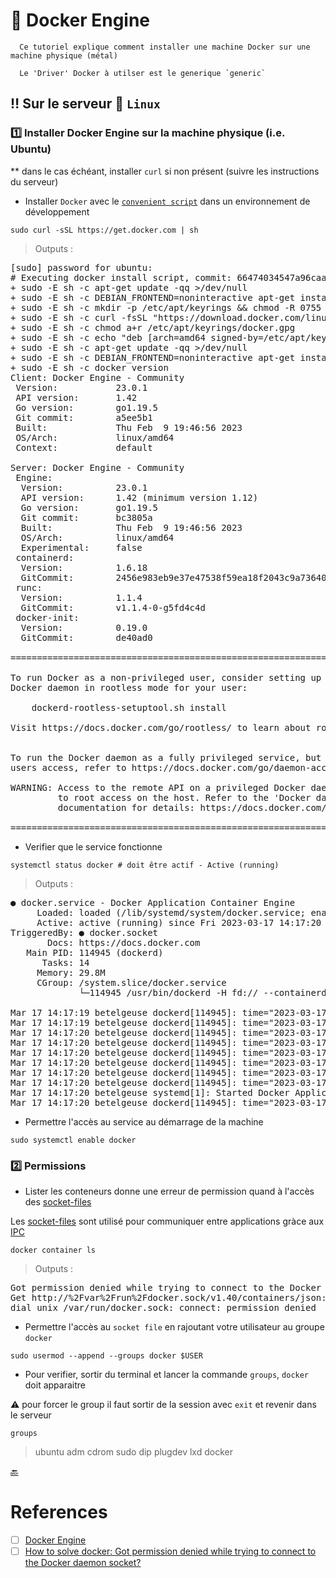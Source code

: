 # :tractor: Docker Engine

```
  Ce tutoriel explique comment installer une machine Docker sur une machine physique (métal)

  Le 'Driver' Docker à utilser est le generique `generic`
```

## :bangbang: Sur le serveur :penguin: `Linux` 

### :one: Installer Docker Engine sur la machine physique (i.e. Ubuntu)

** dans le cas échéant, installer `curl` si non présent (suivre les instructions du serveur)

* Installer `Docker` avec le [`convenient script`](https://docs.docker.com/engine/install/ubuntu/#install-using-the-convenience-script) dans un environnement de  développement

```
sudo curl -sSL https://get.docker.com | sh
```
> Outputs :
<pre>
[sudo] password for ubuntu: 
# Executing docker install script, commit: 66474034547a96caa0a25be56051ff8b726a1b28
+ sudo -E sh -c apt-get update -qq >/dev/null
+ sudo -E sh -c DEBIAN_FRONTEND=noninteractive apt-get install -y -qq apt-transport-https ca-certificates curl >/dev/null
+ sudo -E sh -c mkdir -p /etc/apt/keyrings && chmod -R 0755 /etc/apt/keyrings
+ sudo -E sh -c curl -fsSL "https://download.docker.com/linux/ubuntu/gpg" | gpg --dearmor --yes -o /etc/apt/keyrings/docker.gpg
+ sudo -E sh -c chmod a+r /etc/apt/keyrings/docker.gpg
+ sudo -E sh -c echo "deb [arch=amd64 signed-by=/etc/apt/keyrings/docker.gpg] https://download.docker.com/linux/ubuntu focal stable" > /etc/apt/sources.list.d/docker.list
+ sudo -E sh -c apt-get update -qq >/dev/null
+ sudo -E sh -c DEBIAN_FRONTEND=noninteractive apt-get install -y -qq docker-ce docker-ce-cli containerd.io docker-scan-plugin docker-compose-plugin docker-ce-rootless-extras docker-buildx-plugin >/dev/null
+ sudo -E sh -c docker version
Client: Docker Engine - Community
 Version:           23.0.1
 API version:       1.42
 Go version:        go1.19.5
 Git commit:        a5ee5b1
 Built:             Thu Feb  9 19:46:56 2023
 OS/Arch:           linux/amd64
 Context:           default

Server: Docker Engine - Community
 Engine:
  Version:          23.0.1
  API version:      1.42 (minimum version 1.12)
  Go version:       go1.19.5
  Git commit:       bc3805a
  Built:            Thu Feb  9 19:46:56 2023
  OS/Arch:          linux/amd64
  Experimental:     false
 containerd:
  Version:          1.6.18
  GitCommit:        2456e983eb9e37e47538f59ea18f2043c9a73640
 runc:
  Version:          1.1.4
  GitCommit:        v1.1.4-0-g5fd4c4d
 docker-init:
  Version:          0.19.0
  GitCommit:        de40ad0

================================================================================

To run Docker as a non-privileged user, consider setting up the
Docker daemon in rootless mode for your user:

    dockerd-rootless-setuptool.sh install

Visit https://docs.docker.com/go/rootless/ to learn about rootless mode.


To run the Docker daemon as a fully privileged service, but granting non-root
users access, refer to https://docs.docker.com/go/daemon-access/

WARNING: Access to the remote API on a privileged Docker daemon is equivalent
         to root access on the host. Refer to the 'Docker daemon attack surface'
         documentation for details: https://docs.docker.com/go/attack-surface/

================================================================================
</pre>

* Verifier que le service fonctionne

```
systemctl status docker # doit être actif - Active (running)
```
> Outputs :
<pre>
● docker.service - Docker Application Container Engine
     Loaded: loaded (/lib/systemd/system/docker.service; enabled; vendor preset: enabled)
     Active: active (running) since Fri 2023-03-17 14:17:20 UTC; 1min 31s ago
TriggeredBy: ● docker.socket
       Docs: https://docs.docker.com
   Main PID: 114945 (dockerd)
      Tasks: 14
     Memory: 29.8M
     CGroup: /system.slice/docker.service
             └─114945 /usr/bin/dockerd -H fd:// --containerd=/run/containerd/containerd.sock

Mar 17 14:17:19 betelgeuse dockerd[114945]: time="2023-03-17T14:17:19.439773584Z" level=info msg="[core] [Cha>
Mar 17 14:17:19 betelgeuse dockerd[114945]: time="2023-03-17T14:17:19.533008944Z" level=info msg="Loading con>
Mar 17 14:17:20 betelgeuse dockerd[114945]: time="2023-03-17T14:17:20.111369570Z" level=info msg="Default bri>
Mar 17 14:17:20 betelgeuse dockerd[114945]: time="2023-03-17T14:17:20.189804541Z" level=info msg="Loading con>
Mar 17 14:17:20 betelgeuse dockerd[114945]: time="2023-03-17T14:17:20.202002319Z" level=warning msg="WARNING:>
Mar 17 14:17:20 betelgeuse dockerd[114945]: time="2023-03-17T14:17:20.202047580Z" level=info msg="Docker daem>
Mar 17 14:17:20 betelgeuse dockerd[114945]: time="2023-03-17T14:17:20.202150926Z" level=info msg="Daemon has >
Mar 17 14:17:20 betelgeuse dockerd[114945]: time="2023-03-17T14:17:20.220793310Z" level=info msg="[core] [Ser>
Mar 17 14:17:20 betelgeuse systemd[1]: Started Docker Application Container Engine.
Mar 17 14:17:20 betelgeuse dockerd[114945]: time="2023-03-17T14:17:20.228586993Z" level=info msg="API listen 
</pre>

* Permettre l'accès au service au démarrage de la machine

```
sudo systemctl enable docker
```


### :two: Permissions

* Lister les conteneurs donne une erreur de permission quand à l'accès des [socket-files](https://askubuntu.com/questions/372725/what-are-socket-files)

Les [socket-files](https://askubuntu.com/questions/372725/what-are-socket-files) sont utilisé pour communiquer entre applications gràce aux [IPC](https://en.wikipedia.org/wiki/Inter-process_communication)

```
docker container ls
```
> Outputs :
<pre>
Got permission denied while trying to connect to the Docker daemon socket at unix:///var/run/docker.sock: 
Get http://%2Fvar%2Frun%2Fdocker.sock/v1.40/containers/json: 
dial unix /var/run/docker.sock: connect: permission denied
</pre>

* Permettre l'accès au `socket file` en rajoutant votre utilisateur au groupe `docker`

```
sudo usermod --append --groups docker $USER
```

* Pour verifier, sortir du terminal et lancer la commande `groups`, `docker` doit apparaitre

:warning: pour forcer le group il faut sortir de la session avec `exit` et revenir dans le serveur

```
groups
```
> ubuntu adm cdrom sudo dip plugdev lxd docker


[ :back: ](README.md#ddocker-whale)

# References

- [ ] [Docker Engine](https://github.com/CollegeBoreal/Tutoriels/tree/main/2.MicroServices/1.Containers/2.Docker/1.Engine/2.Linux)
- [ ] [How to solve docker: Got permission denied while trying to connect to the Docker daemon socket?](https://medium.com/nerd-for-tech/how-to-solve-docker-got-permission-denied-while-trying-to-connect-to-the-docker-daemon-socket-82e81ab012b7)
